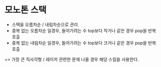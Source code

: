 # 모노톤 스택

- 스택을 오름차순 / 내림차순으로 관리
- 중복 없는 오름차순 일경우, 들어가려는 수 top보다 작거나 같은 경우 pop을 반복 호출
- 중복 없는 내림차순 일경우, 들어가려는 수 top보다 크거나 같은 경우 pop을 반복 호출

=> 가장 큰 직사각형 / 레이저 관련한 문제 나올 경우 해당 스킬을 사용한다.
